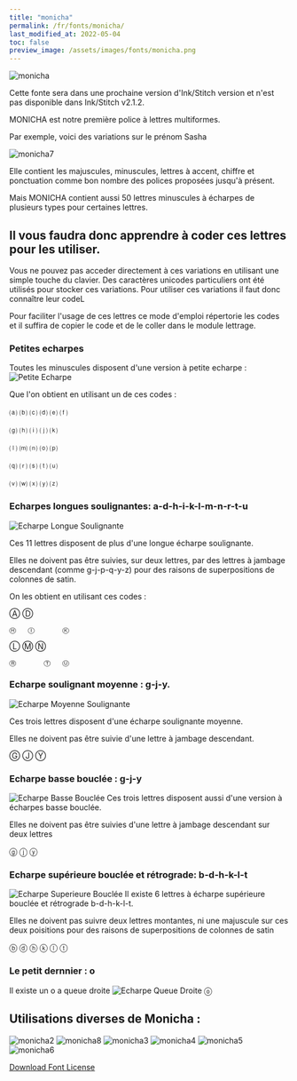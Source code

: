 ```yaml
---
title: "monicha"
permalink: /fr/fonts/monicha/
last_modified_at: 2022-05-04
toc: false
preview_image: /assets/images/fonts/monicha.png
---
```

![monicha](/assets/images/fonts/monicha.png)

Cette fonte sera dans une prochaine version d'Ink/Stitch version et n'est pas disponible dans Ink/Stitch v2.1.2.

MONICHA est notre première police à lettres multiformes.

Par exemple, voici des variations sur le prénom Sasha

![monicha7](/assets/images/fonts/monicha7.jpg)

Elle contient les majuscules, minuscules, lettres à accent, chiffre et ponctuation
comme bon nombre des polices proposées jusqu'à présent.



Mais MONICHA contient aussi 50 lettres minuscules à écharpes de plusieurs types pour certaines lettres. 

## Il vous faudra donc apprendre à coder ces lettres pour les utiliser.

Vous ne pouvez pas acceder directement à ces variations en utilisant une simple touche du clavier. Des caractères unicodes particuliers ont été utilisés pour stocker ces variations. Pour utiliser ces variations il faut donc connaître leur codeL

Pour faciliter l'usage de ces lettres ce mode d'emploi répertorie les codes et il suffira de copier le code et de le coller dans le module lettrage.

### Petites echarpes

Toutes les minuscules disposent d'une version à petite echarpe :
![Petite Echarpe](/assets/images/fonts/monichasmallswash.png)

Que l'on obtient en utilisant un de ces codes  :

⒜	⒝	⒞	⒟	⒠	⒡

⒢	⒣	⒤	⒥	⒦	

⒧	⒨	⒩	⒪	⒫

⒬	⒭	⒮	⒯	⒰

⒱	⒲	⒳	⒴	⒵

###  Echarpes longues soulignantes: a-d-h-i-k-l-m-n-r-t-u
![Echarpe Longue Soulignante](/assets/images/fonts/monichalongswash.png)

Ces  11 lettres disposent de plus d'une longue écharpe soulignante.


Elles ne doivent pas être suivies, sur deux lettres, par des lettres à jambage descendant (comme g-j-p-q-y-z) 
pour des raisons de superpositions de colonnes de satin.

On les obtient en utilisant ces codes :

Ⓐ			Ⓓ

	Ⓗ	Ⓘ		Ⓚ
	
Ⓛ	Ⓜ	Ⓝ

	Ⓡ		Ⓣ	Ⓤ

### Echarpe soulignant moyenne : g-j-y.
![Echarpe Moyenne Soulignante](/assets/images/fonts/monichamediumswash.png)

Ces trois lettres disposent d'une écharpe soulignante moyenne.

Elles ne doivent pas être suivie d'une lettre à jambage descendant.

Ⓖ	Ⓙ	Ⓨ

### Echarpe basse bouclée : g-j-y 
![Echarpe Basse Bouclée](/assets/images/fonts/monichacurly.png)
Ces trois lettres disposent  aussi d'une version à écharpes basse bouclée.

Elles ne doivent pas être suivies d'une lettre à jambage descendant sur deux lettres

ⓖ	ⓙ	ⓨ

### Echarpe supérieure bouclée et rétrograde: b-d-h-k-l-t

![Echarpe Superieure Bouclée](/assets/images/fonts/monichacurlyup.png)
Il existe 6 lettres à écharpe supérieure bouclée et rétrograde b-d-h-k-l-t.

Elles ne doivent pas suivre deux lettres montantes, ni une majuscule sur ces deux poisitions 
pour des raisons de superpositions de colonnes de satin

ⓑ	ⓓ	ⓗ	ⓚ	ⓛ	ⓣ

### Le petit dernnier : o
Il existe un o a queue droite
![Echarpe Queue Droite](/assets/images/fonts/monichap.png)
ⓞ

## Utilisations diverses de Monicha :

![monicha2](/assets/images/fonts/monicha2.jpg)
![monicha8](/assets/images/fonts/monicha8.jpg)
![monicha3](/assets/images/fonts/monicha3.jpg)
![monicha4](/assets/images/fonts/monicha4.jpg)
![monicha5](/assets/images/fonts/monicha5.jpg)
![monicha6](/assets/images/fonts/monicha6.jpg)



[Download Font License](https://github.com/inkstitch/inkstitch/tree/main/fonts/monicha/LICENSE)
